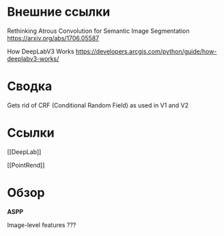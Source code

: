 
# Внешние ссылки


Rethinking Atrous Convolution for Semantic Image Segmentation
https://arxiv.org/abs/1706.05587

How DeepLabV3 Works
https://developers.arcgis.com/python/guide/how-deeplabv3-works/


# Сводка

Gets rid of CRF (Conditional Random Field) as used in V1 and V2

# Ссылки

[[DeepLab]]

[[PointRend]]


# Обзор


**ASPP**

Image-level features
???

